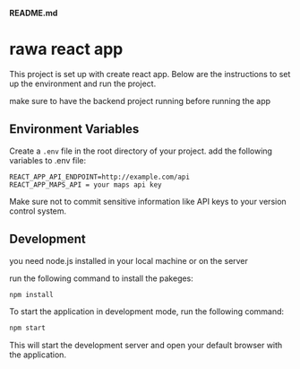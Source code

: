**README.md**

# rawa react app

This project is set up with create react app. Below are the instructions to set up the environment and run the project.

make sure to have the backend project running before running the app

## Environment Variables

Create a `.env` file in the root directory of your project. add the following variables to .env file:

```
REACT_APP_API_ENDPOINT=http://example.com/api
REACT_APP_MAPS_API = your maps api key
```

Make sure not to commit sensitive information like API keys to your version control system.

## Development

you need node.js installed in your local machine or on the server

run the following command to install the pakeges:

```bash
npm install
```
To start the application in development mode, run the following command:

```bash
npm start
```

This will start the development server and open your default browser with the application.






